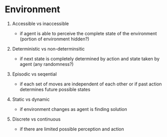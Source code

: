 # Environment

1. Accessible vs inaccessible
    - if agent is able to perceive the complete state of the environment (portion of environment hidden?)

2. Deterministic vs non-determinsitic
    - if next state is completely determined by action and state taken by agent (any randomness?)

3. Episodic vs seqential
    - if each set of moves are independent of each other or if past action determines future possible states

4. Static vs dynamic
    - if environment changes as agent is finding solution

5. Discrete vs continuous
    - if there are limited possible perception and action
